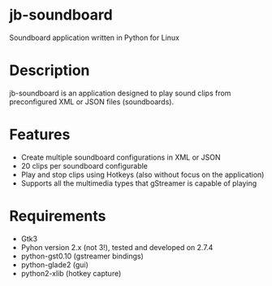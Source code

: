 jb-soundboard
=============
Soundboard application written in Python for Linux

Description
=========
jb-soundboard is an application designed to play sound clips from
preconfigured XML or JSON files (soundboards).

Features
=========
- Create multiple soundboard configurations in XML or JSON
- 20 clips per soundboard configurable
- Play and stop clips using Hotkeys (also without focus on the application)
- Supports all the multimedia types that gStreamer is capable of playing

Requirements
============
- Gtk3
- Pyhon version 2.x (not 3!), tested and developed on 2.7.4
- python-gst0.10 (gstreamer bindings)
- python-glade2 (gui)
- python2-xlib (hotkey capture)

